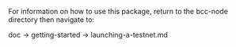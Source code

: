 For information on how to use this package, return to the bcc-node directory then navigate to:

doc -> getting-started -> launching-a-testnet.md

